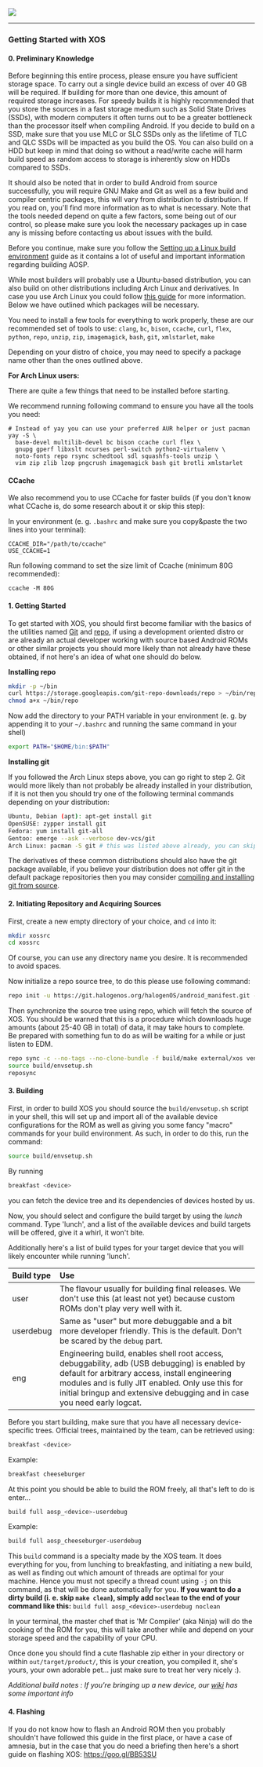 <img src="https://git.halogenos.org/halogenOS/android_manifest/raw/branch/XOS-10.0/halogenos-logo.png">

___________________________________________________________________________________


### Getting Started with XOS

#### __0. Preliminary Knowledge__

Before beginning this entire process, please ensure you have sufficient storage space. To carry out a single device build an excess of over 40 GB will be required. If building for more than one device, this amount of required storage increases. For speedy builds it is highly recommended that you store the sources in a fast storage medium such as Solid State Drives (SSDs), with modern computers it often turns out to be a greater bottleneck than the processor itself when compiling Android. If you decide to build on a SSD, make sure that you use MLC or SLC SSDs only as the lifetime of TLC and QLC SSDs will be impacted as you build the OS. You can also build on a HDD but keep in mind that doing so
without a read/write cache will harm build speed as random access to storage is inherently slow on HDDs compared to SSDs.

It should also be noted that in order to build Android from source successfully, you will require GNU Make and Git as well as a few build and compiler centric packages, this will vary from distribution to distribution. If you read on, you'll find more information as to what is necessary. Note that the tools needed depend on quite a few factors, some being out of our control, so please make sure you look the necessary packages up in case any is missing before contacting us about issues with the build.

Before you continue, make sure you follow the [Setting up a Linux build environment](https://source.android.com/source/initializing.html#setting-up-a-linux-build-environment) guide as it contains a lot of useful and important information regarding building AOSP.

While most builders will probably use a Ubuntu-based distribution, you can also build on other distributions including Arch Linux and derivatives. In case you use Arch Linux you could follow [this guide](https://wiki.archlinux.org/index.php/Android#Building) for more information. Below we have outlined which packages will be necessary.

You need to install a few tools for everything to work properly, these are our recommended set of tools to use:
`clang`, `bc`, `bison`, `ccache`, `curl`, `flex`, `python`, `repo`, `unzip`, `zip`, `imagemagick`, `bash`, `git`, `xmlstarlet`, `make`

Depending on your distro of choice, you may need to specify a package name other than the ones outlined above.

**For Arch Linux users:**

There are quite a few things that need to be installed before starting.

We recommend running following command to ensure you have all the tools you need:

```
# Instead of yay you can use your preferred AUR helper or just pacman
yay -S \
  base-devel multilib-devel bc bison ccache curl flex \
  gnupg gperf libxslt ncurses perl-switch python2-virtualenv \
  noto-fonts repo rsync schedtool sdl squashfs-tools unzip \
  vim zip zlib lzop pngcrush imagemagick bash git brotli xmlstarlet
```

#### CCache

We also recommend you to use CCache for faster builds (if you don't know what CCache is, do some research about it or skip this step):

In your environment (e. g. `.bashrc` and make sure you copy&paste the two lines into your terminal):
```
CCACHE_DIR="/path/to/ccache"
USE_CCACHE=1
```

Run following command to set the size limit of Ccache (minimum 80G recommended):
```
ccache -M 80G
```


#### __1. Getting Started__

To get started with XOS, you should first become familiar with the basics of the utilities named [Git](http://rogerdudler.github.io/git-guide/) and [repo](https://source.android.com/source/using-repo.html), if using a development oriented distro or are already an actual developer working with source based Android ROMs or other similar projects you should more likely than not already have these obtained, if not here's an idea of what one should do below.

__Installing repo__

```bash
mkdir -p ~/bin
curl https://storage.googleapis.com/git-repo-downloads/repo > ~/bin/repo
chmod a+x ~/bin/repo
```

Now add the directory to your PATH variable in your environment (e. g. by appending it to your `~/.bashrc` and running the same command in your shell)

```bash
export PATH="$HOME/bin:$PATH"
```

__Installing git__

If you followed the Arch Linux steps above, you can go right to step 2.
Git would more likely than not probably be already installed in your distribution, if it is not then you should try one of the following terminal commands depending on your distribution:

```bash
Ubuntu, Debian (apt): apt-get install git
OpenSUSE: zypper install git
Fedora: yum install git-all
Gentoo: emerge --ask --verbose dev-vcs/git
Arch Linux: pacman -S git # this was listed above already, you can skip it
```

The derivatives of these common distributions should also have the git package available, if you believe your distribution does not offer git in the default package repositories then you may consider [compiling and installing git from source](https://git-scm.com/book/en/v2/Getting-Started-Installing-Git#Installing-from-Source).

#### __2. Initiating Repository and Acquiring Sources__

First, create a new empty directory of your choice, and `cd` into it:

```bash
mkdir xossrc
cd xossrc
```

Of course, you can use any directory name you desire. It is recommended to avoid spaces.

Now initialize a repo source tree, to do this please use following command:

```bash
repo init -u https://git.halogenos.org/halogenOS/android_manifest.git -b XOS-10.0
```

Then synchronize the source tree using repo, which will fetch the source of XOS. You should be warned that this is a procedure which downloads huge amounts (about 25-40 GB in total) of
data, it may take hours to complete. Be prepared with something fun to do as will be waiting for a while or just listen to EDM.

```bash
repo sync -c --no-tags --no-clone-bundle -f build/make external/xos vendor/aosp
source build/envsetup.sh
reposync
```

#### __3. Building__

First, in order to build XOS you should source the `build/envsetup.sh` script in your shell, this will set up and import all of the available device configurations for the ROM as well as giving you some fancy "macro" commands for
your build environment. As such, in order to do this, run the command:

```bash
source build/envsetup.sh
```

By running

```bash
breakfast <device>
```

you can fetch the device tree and its dependencies of devices hosted by us.

Now, you should select and configure the build target by using the *lunch* command. Type 'lunch', and a list of the available devices and build targets will be offered, give it a whirl, it won't bite.

Additionally here's a list of build types for your target device that you will likely encounter while running 'lunch'.

| Build type	| Use |
|:----------|:----------|
| user	| The flavour usually for building final releases. We don't use this (at least not yet) because custom ROMs don't play very well with it. |
| userdebug |	Same as "user" but more debuggable and a bit more developer friendly. This is the default. Don't be scared by the `debug` part. |
| eng	| Engineering build, enables shell root access, debuggability, adb (USB debugging) is enabled by default for arbitrary access, install engineering modules and is fully JIT enabled. Only use this for initial bringup and extensive debugging and in case you need early logcat. |

Before you start building, make sure that you have all necessary device-specific trees.
Official trees, maintained by the team, can be retrieved using:

```bash
breakfast <device>
```

Example:

```bash
breakfast cheeseburger
```

At this point you should be able to build the ROM freely, all that's left to do is enter...

```bash
build full aosp_<device>-userdebug
```

Example:

```bash
build full aosp_cheeseburger-userdebug
```

This `build` command is a specialty made by the XOS team. It does everything for you, from lunching to breakfasting, and initiating a new build, as well as finding out which amount of threads are optimal for your machine. Hence you must not specify a thread count using `-j` on this command, as that will be done automatically for you. **If you want to do a dirty build (i. e. skip `make clean`), simply add `noclean` to the end of your command like this:** `build full aosp_<device>-userdebug noclean`

In your terminal, the master chef that is 'Mr Compiler' (aka Ninja) will do the cooking of the ROM for you, this will take another while and depend on your storage speed and the capability of your CPU.

Once done you should find a cute flashable zip either in your directory or within `out/target/product/`, this is your creation, you compiled it, she's yours, your own adorable pet... just make sure to treat her very nicely :).

_Additional build notes : If you're bringing up a new device, our [wiki](https://github.com/halogenOS/android_manifest/wiki) has some important info_

#### __4. Flashing__
If you do not know how to flash an Android ROM then you probably shouldn't have followed this guide in the first place, or have a case of amnesia, but in the case that you do need a briefing then here's a short guide on flashing XOS: https://goo.gl/BB53SU

